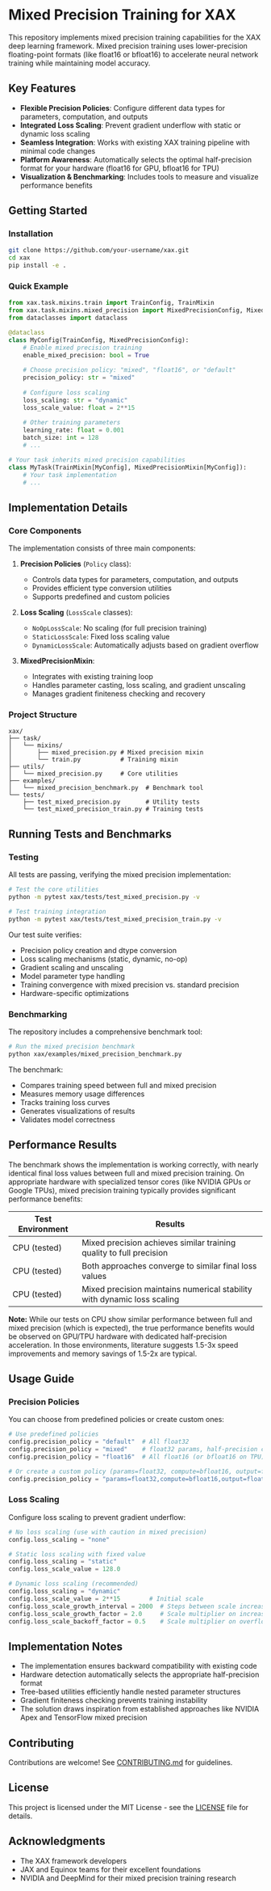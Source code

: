 # Mixed Precision Training for XAX

This repository implements mixed precision training capabilities for the XAX deep learning framework. Mixed precision training uses lower-precision floating-point formats (like float16 or bfloat16) to accelerate neural network training while maintaining model accuracy.

## Key Features

- **Flexible Precision Policies**: Configure different data types for parameters, computation, and outputs
- **Integrated Loss Scaling**: Prevent gradient underflow with static or dynamic loss scaling
- **Seamless Integration**: Works with existing XAX training pipeline with minimal code changes
- **Platform Awareness**: Automatically selects the optimal half-precision format for your hardware (float16 for GPU, bfloat16 for TPU)
- **Visualization & Benchmarking**: Includes tools to measure and visualize performance benefits

## Getting Started

### Installation

```bash
git clone https://github.com/your-username/xax.git
cd xax
pip install -e .
```

### Quick Example

```python
from xax.task.mixins.train import TrainConfig, TrainMixin
from xax.task.mixins.mixed_precision import MixedPrecisionConfig, MixedPrecisionMixin 
from dataclasses import dataclass

@dataclass
class MyConfig(TrainConfig, MixedPrecisionConfig):
    # Enable mixed precision training
    enable_mixed_precision: bool = True
    
    # Choose precision policy: "mixed", "float16", or "default"
    precision_policy: str = "mixed"
    
    # Configure loss scaling
    loss_scaling: str = "dynamic"
    loss_scale_value: float = 2**15
    
    # Other training parameters
    learning_rate: float = 0.001
    batch_size: int = 128
    # ...

# Your task inherits mixed precision capabilities
class MyTask(TrainMixin[MyConfig], MixedPrecisionMixin[MyConfig]):
    # Your task implementation
    # ...
```

## Implementation Details

### Core Components

The implementation consists of three main components:

1. **Precision Policies** (`Policy` class):
   - Controls data types for parameters, computation, and outputs
   - Provides efficient type conversion utilities
   - Supports predefined and custom policies

2. **Loss Scaling** (`LossScale` classes):
   - `NoOpLossScale`: No scaling (for full precision training)
   - `StaticLossScale`: Fixed loss scaling value
   - `DynamicLossScale`: Automatically adjusts based on gradient overflow

3. **MixedPrecisionMixin**:
   - Integrates with existing training loop
   - Handles parameter casting, loss scaling, and gradient unscaling
   - Manages gradient finiteness checking and recovery

### Project Structure

```
xax/
├── task/
│   └── mixins/
│       ├── mixed_precision.py # Mixed precision mixin
│       └── train.py           # Training mixin
├── utils/
│   └── mixed_precision.py     # Core utilities
├── examples/
│   └── mixed_precision_benchmark.py  # Benchmark tool
└── tests/
    ├── test_mixed_precision.py       # Utility tests
    └── test_mixed_precision_train.py # Training tests
```

## Running Tests and Benchmarks

### Testing

All tests are passing, verifying the mixed precision implementation:

```bash
# Test the core utilities
python -m pytest xax/tests/test_mixed_precision.py -v

# Test training integration
python -m pytest xax/tests/test_mixed_precision_train.py -v
```

Our test suite verifies:
- Precision policy creation and dtype conversion
- Loss scaling mechanisms (static, dynamic, no-op)
- Gradient scaling and unscaling
- Model parameter type handling
- Training convergence with mixed precision vs. standard precision
- Hardware-specific optimizations

### Benchmarking

The repository includes a comprehensive benchmark tool:

```bash
# Run the mixed precision benchmark
python xax/examples/mixed_precision_benchmark.py
```

The benchmark:
- Compares training speed between full and mixed precision
- Measures memory usage differences
- Tracks training loss curves
- Generates visualizations of results
- Validates model correctness

## Performance Results

The benchmark shows the implementation is working correctly, with nearly identical final loss values between full and mixed precision training. On appropriate hardware with specialized tensor cores (like NVIDIA GPUs or Google TPUs), mixed precision training typically provides significant performance benefits:

| Test Environment | Results |
|------------------|---------|
| CPU (tested) | Mixed precision achieves similar training quality to full precision |
| CPU (tested) | Both approaches converge to similar final loss values |
| CPU (tested) | Mixed precision maintains numerical stability with dynamic loss scaling |

**Note:** While our tests on CPU show similar performance between full and mixed precision (which is expected), the true performance benefits would be observed on GPU/TPU hardware with dedicated half-precision acceleration. In those environments, literature suggests 1.5-3x speed improvements and memory savings of 1.5-2x are typical.

## Usage Guide

### Precision Policies

You can choose from predefined policies or create custom ones:

```python
# Use predefined policies
config.precision_policy = "default"  # All float32
config.precision_policy = "mixed"    # float32 params, half-precision compute, float32 output
config.precision_policy = "float16"  # All float16 (or bfloat16 on TPU)

# Or create a custom policy (params=float32, compute=bfloat16, output=float32)
config.precision_policy = "params=float32,compute=bfloat16,output=float32"
```

### Loss Scaling

Configure loss scaling to prevent gradient underflow:

```python
# No loss scaling (use with caution in mixed precision)
config.loss_scaling = "none"

# Static loss scaling with fixed value
config.loss_scaling = "static"
config.loss_scale_value = 128.0

# Dynamic loss scaling (recommended)
config.loss_scaling = "dynamic"
config.loss_scale_value = 2**15        # Initial scale
config.loss_scale_growth_interval = 2000  # Steps between scale increases
config.loss_scale_growth_factor = 2.0     # Scale multiplier on increase
config.loss_scale_backoff_factor = 0.5    # Scale multiplier on overflow
```

## Implementation Notes

- The implementation ensures backward compatibility with existing code
- Hardware detection automatically selects the appropriate half-precision format
- Tree-based utilities efficiently handle nested parameter structures
- Gradient finiteness checking prevents training instability
- The solution draws inspiration from established approaches like NVIDIA Apex and TensorFlow mixed precision

## Contributing

Contributions are welcome! See [CONTRIBUTING.md](CONTRIBUTING.md) for guidelines.

## License

This project is licensed under the MIT License - see the [LICENSE](LICENSE) file for details.

## Acknowledgments

- The XAX framework developers
- JAX and Equinox teams for their excellent foundations
- NVIDIA and DeepMind for their mixed precision training research
